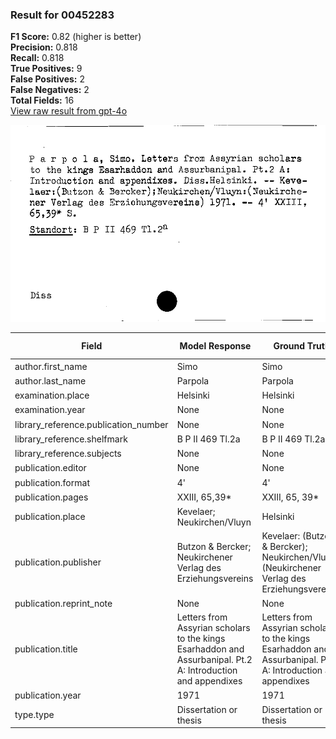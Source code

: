 ### Result for 00452283
**F1 Score:** 0.82 (higher is better)<br>**Precision:** 0.818<br>**Recall:** 0.818<br>**True Positives:** 9<br>**False Positives:** 2<br>**False Negatives:** 2<br>**Total Fields:** 16<br>[View raw result from gpt-4o](https://github.com/RISE-UNIBAS/humanities_data_benchmark/blob/main/results/2025-09-02/T0066/request_T0066_00452283.json)

<img src="https://github.com/RISE-UNIBAS/humanities_data_benchmark/blob/main/benchmarks/zettelkatalog/images/00452283.jpg?raw=true" alt="00452283" width="600px">

| Field | Model Response | Ground Truth | Fuzzy Score | Match |
|-------|----------------|--------------|-------------|-------|
| author.first_name | Simo | Simo | 1.000 | ✅ |
| author.last_name | Parpola | Parpola | 1.000 | ✅ |
| examination.place | Helsinki | Helsinki | 1.000 | ✅ |
| examination.year | None | None | 1.000 | ✅ |
| library_reference.publication_number | None | None | 1.000 | ✅ |
| library_reference.shelfmark | B P II 469 Tl.2a | B P II 469 Tl.2a | 1.000 | ✅ |
| library_reference.subjects | None | None | 1.000 | ✅ |
| publication.editor | None | None | 1.000 | ✅ |
| publication.format | 4' | 4' | 1.000 | ✅ |
| publication.pages | XXIII, 65,39* | XXIII, 65, 39* | 0.963 | ✅ |
| publication.place | Kevelaer; Neukirchen/Vluyn | Helsinki | 0.235 | ❌ |
| publication.publisher | Butzon & Bercker; Neukirchener Verlag des Erziehungsvereins | Kevelaer: (Butzon & Bercker); Neukirchen/Vluyn: (Neukirchener Verlag des Erziehungsvereins) | 0.787 | ❌ |
| publication.reprint_note | None | None | 1.000 | ✅ |
| publication.title | Letters from Assyrian scholars to the kings Esarhaddon and Assurbanipal. Pt.2 A: Introduction and appendixes | Letters from Assyrian scholars to the kings Esarhaddon and Assurbanipal. Pt.2 A: Introduction and appendixes | 1.000 | ✅ |
| publication.year | 1971 | 1971 | 1.000 | ✅ |
| type.type | Dissertation or thesis | Dissertation or thesis | 1.000 | ✅ |
